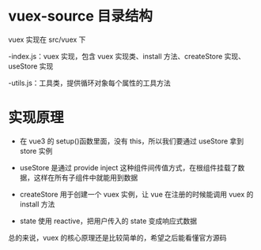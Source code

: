 # vuex-source 目录结构

vuex 实现在 src/vuex 下

-index.js：vuex 实现，包含 vuex 实现类、install 方法、createStore 实现、useStore 实现

-utils.js：工具类，提供循环对象每个属性的工具方法

# 实现原理

- 在 vue3 的 setup()函数里面，没有 this，所以我们要通过 useStore 拿到 store 实例

- useStore 是通过 provide inject 这种组件间传值方式，在根组件挂载了数据，这样在所有子组件中就能用到数据

- createStore 用于创建一个 vuex 实例，让 vue 在注册的时候能调用 vuex 的 install 方法

- state 使用 reactive，把用户传入的 state 变成响应式数据

总的来说，vuex 的核心原理还是比较简单的，希望之后能看懂官方源码
